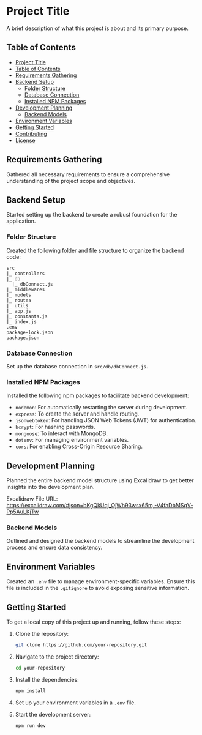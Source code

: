 # Project Title

A brief description of what this project is about and its primary purpose.

## Table of Contents

- [Project Title](#project-title)
- [Table of Contents](#table-of-contents)
- [Requirements Gathering](#requirements-gathering)
- [Backend Setup](#backend-setup)
  - [Folder Structure](#folder-structure)
  - [Database Connection](#database-connection)
  - [Installed NPM Packages](#installed-npm-packages)
- [Development Planning](#development-planning)
  - [Backend Models](#backend-models)
- [Environment Variables](#environment-variables)
- [Getting Started](#getting-started)
- [Contributing](#contributing)
- [License](#license)

## Requirements Gathering

Gathered all necessary requirements to ensure a comprehensive understanding of the project scope and objectives.

## Backend Setup

Started setting up the backend to create a robust foundation for the application.

### Folder Structure

Created the following folder and file structure to organize the backend code:

```
src
|_ controllers
|_ db
  |_ dbConnect.js
|_ middlewares
|_ models
|_ routes
|_ utils
|_ app.js
|_ constants.js
|_ index.js
.env
package-lock.json
package.json
```

### Database Connection

Set up the database connection in `src/db/dbConnect.js`.

### Installed NPM Packages

Installed the following npm packages to facilitate backend development:

- `nodemon`: For automatically restarting the server during development.
- `express`: To create the server and handle routing.
- `jsonwebtoken`: For handling JSON Web Tokens (JWT) for authentication.
- `bcrypt`: For hashing passwords.
- `mongoose`: To interact with MongoDB.
- `dotenv`: For managing environment variables.
- `cors`: For enabling Cross-Origin Resource Sharing.

## Development Planning

Planned the entire backend model structure using Excalidraw to get better insights into the development plan.

Excalidraw File URL: https://excalidraw.com/#json=bKgQkUqj_OjWh93wsx65m,-V4faDbMSqV-Pp5AuLKjTw

### Backend Models

Outlined and designed the backend models to streamline the development process and ensure data consistency.

## Environment Variables

Created an `.env` file to manage environment-specific variables. Ensure this file is included in the `.gitignore` to avoid exposing sensitive information.

## Getting Started

To get a local copy of this project up and running, follow these steps:

1. Clone the repository:
   ```bash
   git clone https://github.com/your-repository.git
   ```
2. Navigate to the project directory:
   ```bash
   cd your-repository
   ```
3. Install the dependencies:
   ```bash
   npm install
   ```
4. Set up your environment variables in a `.env` file.

5. Start the development server:
   ```bash
   npm run dev
   ```
